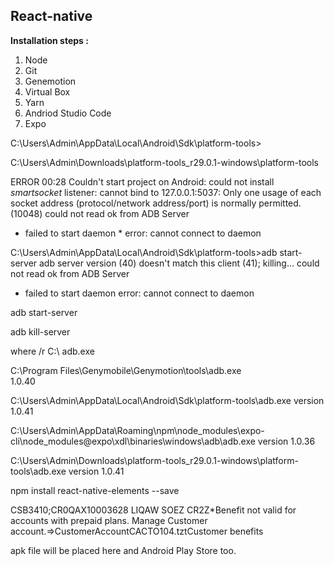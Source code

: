 <h2>React-native</h2>


<b>Installation steps :</b>

1. Node
2. Git
3. Genemotion
4. Virtual Box
5. Yarn
6. Andriod Studio Code
7. Expo


C:\Users\Admin\AppData\Local\Android\Sdk\platform-tools>


C:\Users\Admin\Downloads\platform-tools_r29.0.1-windows\platform-tools


ERROR
00:28
Couldn't start project on Android: could not install *smartsocket* listener: cannot bind to 127.0.0.1:5037: Only one usage of each socket address (protocol/network address/port) is normally permitted. (10048)
could not read ok from ADB Server
* failed to start daemon *
error: cannot connect to daemon



C:\Users\Admin\AppData\Local\Android\Sdk\platform-tools>adb start-server
adb server version (40) doesn't match this client (41); killing...
could not read ok from ADB Server
* failed to start daemon
error: cannot connect to daemon


adb start-server

adb kill-server

where /r C:\ adb.exe



C:\Program Files\Genymobile\Genymotion\tools\adb.exe                                                           
1.0.40

C:\Users\Admin\AppData\Local\Android\Sdk\platform-tools\adb.exe
version 1.0.41

C:\Users\Admin\AppData\Roaming\npm\node_modules\expo-cli\node_modules\@expo\xdl\binaries\windows\adb\adb.exe
version 1.0.36

C:\Users\Admin\Downloads\platform-tools_r29.0.1-windows\platform-tools\adb.exe
version 1.0.41



npm install react-native-elements --save




CSB3410;CR0QAX10003628 LIQAW SOEZ CR2Z*Benefit not valid for accounts with prepaid plans. Manage Customer account.=>CustomerAccountCACTO104.tztCustomer benefits


apk file will be placed here and Android Play Store too. 










